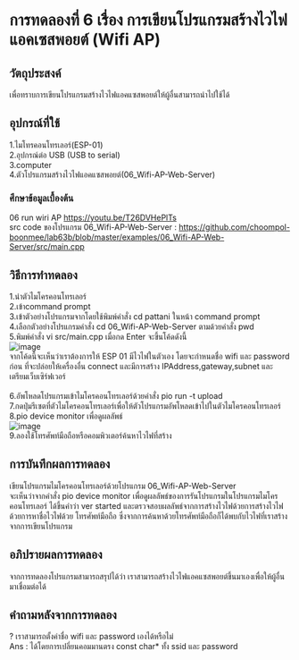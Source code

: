 # การทดลองที่ 6 เรื่อง การเขียนโปรแกรมสร้างไวไฟแอคเซสพอยต์ (Wifi AP)
## วัตถุประสงค์
เพื่อทราบการเขียนโปรแกรมสร้างไวไฟแอคแซสพอยต์ให้ผู้อื่นสามารถนำไปใช้ได้
## อุปกรณ์ที่ใช้
1.ไมโทรคอนโทรเลอร์(ESP-01) <br>
2.อุปกรณ์ต่อ USB (USB to serial) <br>
3.computer <br>
4.ตัวโปรแกรมสร้างไวไฟแอคแซสพอยต์(06_Wifi-AP-Web-Server)
### ศึกษาข้อมูลเบื้องต้น
06 run wiri AP https://youtu.be/T26DVHePlTs <br>
src code ของโปรแกรม 06_Wifi-AP-Web-Server : https://github.com/choompol-boonmee/lab63b/blob/master/examples/06_Wifi-AP-Web-Server/src/main.cpp
## วิธีการทำทดลอง
1.นำตัวไมโครคอนโทรเลอร์ <br>
2.เข้าcommand prompt <br>
3.เข้าตัวอย่างโปรแกรมจากโดยใช้พิมพ์คำสั่ง cd pattani ในหน้า command prompt <br>
4.เลือกตัวอย่างโปรแกรมคำสั่ง cd 06_Wifi-AP-Web-Server ตามด้วยคำสั่ง pwd <br>
5.พิมพ์คำสั่ง vi src/main.cpp เมื่อกด Enter จะขึ้นโค้ดดังนี้ <br>
![image](https://user-images.githubusercontent.com/80882373/112315576-d8a02600-8cdc-11eb-994f-0e0d43876018.png) <br>
จากโค้ดนี้จะเห็นว่าเราต้องการให้ ESP 01 มีไวไฟในตัวเอง โดยจะกำหนดชื่อ wifi และ password ก่อน ที่จะปล่อยให้เครื่องอื่น connect และมีการสร้าง IPAddress,gateway,subnet และ เตรียมเว็บเซิร์ฟเวอร์ <br>
<br>
6.อัพโหลดโปรแกรมเข้าไมโครคอนโทรเลอร์ด้วยคำสั่ง pio run -t upload <br>
7.กดปุ่มรีเซตที่ตัวไมโครคอนโทรเลอร์เพื่อให้ตัวโปรแกรมอัพโหลดเข้าไปในตัวไมโครคอนโทรเลอร์ <br>
8.pio device monitor เพื่อดูผลลัพธ์ <br>
![image](https://media.discordapp.net/attachments/663373978848591875/824268883812286514/112267769-87763f00-8ca8-11eb-95fb-a1954d9ab226.png?width=735&height=430) <br>
9.ลองใช้โทรศัพท์มือถือหรือคอมพิวเตอร์ค้นหาไวไฟที่สร้าง
## การบันทึกผลการทดลอง
เขียนโปรแกรมไมโครคอนโทรเลอร์ด้วยโปรแกรม 06_Wifi-AP-Web-Server <br>
จะเห็นว่าจากคำสั่ง pio device monitor เพื่อดูผลลัพธ์ของการรันโปรแกรมในโปรแกรมไมโครคอนโทรเลอร์ ได้ขึ้นคำว่า ver started และตรวจสอบผลลัพธ์จากการสร้างไวไฟด้วยการสร้างไวไฟด้วยการหาชื่อไวไฟด้วย โทรศัพท์มือถือ ซึ่งจากการค้นหาด้วยโทรศัพท์มือถือก็ได้พบกับไวไฟที่เราสร้างจากการเขียนโปรแกรม
## อภิปรายผลการทดลอง
จากการทดลองโปรแกรมสามารถสรุปได้ว่า เราสามารถสร้างไวไฟแอคแซสพอยต์ขึ้นมาเองเพื่อให้ผู้อื่นมาเชื่อมต่อได้
## คำถามหลังจากการทดลอง
? เราสามารถตั้งค่าชื่อ wifi และ password เองได้หรือไม่ <br>
Ans : ได้โดยการเปลี่ยนคอมมานตรง const char* ทั้ง ssid และ password
